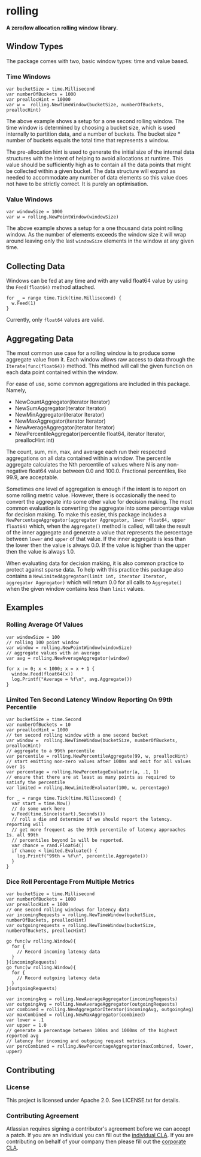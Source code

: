 # rolling #

**A zero/low allocation rolling window library.**

## Window Types ##

The package comes with two, basic window types: time and value based.

### Time Windows ###

```golang
var bucketSize = time.Millisecond
var numberOfBuckets = 1000
var preallocHint = 10000
var w =  rolling.NewTimeWindow(bucketSize, numberOfBuckets, preallocHint)
```

The above example shows a setup for a one second rolling window. The time window
is determined by choosing a bucket size, which is used internally to partition
data, and a number of buckets. The bucket size * number of buckets equals the
total time that represents a window.

The pre-allocation hint is used to generate the initial size of the internal
data structures with the intent of helping to avoid allocations at runtime. This
value should be sufficiently high as to contain all the data points that might
be collected within a given bucket. The data structure will expand as needed to
accommodate any number of data elements so this value does not have to be
strictly correct. It is purely an optimisation.

### Value Windows ##

```golang
var windowSize = 1000
var w = rolling.NewPointWindow(windowSize)
```

The above example shows a setup for a one thousand data point rolling window. As
the number of elements exceeds the window size it will wrap around leaving only
the last `windowSize` elements in the window at any given time.

## Collecting Data ##

Windows can be fed at any time and with any valid float64 value by using the
`Feed(float64)` method attached.

```golang
for _ = range time.Tick(time.Millisecond) {
  w.Feed(1)
}
```

Currently, only `float64` values are valid.

## Aggregating Data ##

The most common use case for a rolling window is to produce some aggregate value
from it. Each window allows raw access to data through the
`Iterate(func(float64))` method. This method will call the given function on
each data point contained within the window.

For ease of use, some common aggregations are included in this package. Namely,

- NewCountAggregator(iterator Iterator)
- NewSumAggregator(iterator Iterator)
- NewMinAggregator(iterator Iterator)
- NewMaxAggregator(iterator Iterator)
- NewAverageAggregator(iterator Iterator)
- NewPercentileAggregator(percentile float64, iterator Iterator, preallocHint int)

The count, sum, min, max, and average each run their respected aggregations on
all data contained within a window. The percentile aggregate calculates the Nth
percentile of values where N is any non-negative float64 value between 0.0 and
100.0. Fractional percentiles, like 99.9, are acceptable.

Sometimes one level of aggregation is enough if the intent is to report on some
rolling metric value. However, there is occasionally the need to convert the
aggregate into some other value for decision making. The most common evaluation
is converting the aggregate into some percentage value for decision making. To
make this easier, this package includes a
`NewPercentageAggregator(aggregator Aggregator, lower float64, upper float64)`
which, when the `Aggregate()` method is called, will take the result of the
inner aggregate and generate a value that represents the percentage between
`lower` and `upper` of that value. If the inner aggregate is less than the lower
then the value is always 0.0. If the value is higher than the upper then the
value is always 1.0.

When evaluating data for decision making, it is also common practice to protect
against sparse data. To help with this practice this package also contains a
`NewLimitedAggregator(limit int, iterator Iterator, aggregator Aggregator)`
which will return 0.0 for all calls to `Aggregate()` when the given window
contains less than `limit` values.

## Examples ##

### Rolling Average Of Values ###

```golang
var windowSize = 100
// rolling 100 point window
var window = rolling.NewPointWindow(windowSize)
// aggregate values with an average
var avg = rolling.NewAverageAggregator(window)

for x := 0; x < 1000; x = x + 1 {
  window.Feed(float64(x))
  log.Printf("Average = %f\n", avg.Aggregate())
}
```

### Limited Ten Second Latency Window Reporting On 99th Percentile ###

```golang
var bucketSize = time.Second
var numberOfBuckets = 10
var preallocHint = 1000
// ten second rolling window with a one second bucket
var window =  rolling.NewTimeWindow(bucketSize, numberOfBuckets, preallocHint)
// aggregate to a 99th percentile
var percentile = rolling.NewPercentileAggregate(99, w, preallocHint)
// start emitting non-zero values after 100ms and emit for all values over 1s
var percentage = rolling.NewPercentageEvaluator(a, .1, 1)
// ensure that there are at least as many points as required to satisfy the percentile
var limited = rolling.NewLimitedEvaluator(100, w, percentage)

for _ = range time.Tick(time.Millisecond) {
  var start = time.Now()
  // do some work here
  w.Feed(time.Since(start).Seconds())
  // roll a die and determine if we should report the latency. reporting will
  // get more frequent as the 99th percentile of latency approaches 1s. all 99th
  // percentiles beyond 1s will be reported.
  var chance = rand.Float64()
  if chance < limited.Evaluate() {
    log.Printf("99th = %f\n", percentile.Aggregate())
  }
}
```

### Dice Roll Percentage From Multiple Metrics ###

```golang
var bucketSize = time.Millisecond
var numberOfBuckets = 1000
var preallocHint = 1000
// one second rolling windows for latency data
var incomingRequests = rolling.NewTimeWindow(bucketSize, numberOfBuckets, preallocHint)
var outgoingrequests = rolling.NewTimeWindow(bucketSize, numberOfBuckets, preallocHint)

go func(w rolling.Window){
  for {
    // Record incoming latency data
  }
}(incomingRequests)
go func(w rolling.Window){
  for {
    // Record outgoing latency data
  }
}(outgoingRequests)

var incomingAvg = rolling.NewAverageAggregator(incomingRequests)
var outgoingAvg = rolling.NewAverageAggregator(outgoingRequests)
var combined = rolling.NewAggregatorIterator(incomingAvg, outgoingAvg)
var maxCombined = rolling.NewMaxAggregator(combined)
var lower = .1
var upper = 1.0
// generate a percentage between 100ms and 1000ms of the highest reported avg
// latency for incoming and outgoing request metrics.
var percCombined = rolling.NewPercentageAggregator(maxCombined, lower, upper)
```

## Contributing ##

### License ###

This project is licensed under Apache 2.0. See LICENSE.txt for details.

### Contributing Agreement ###

Atlassian requires signing a contributor's agreement before we can accept a
patch. If you are an individual you can fill out the
[individual CLA](https://na2.docusign.net/Member/PowerFormSigning.aspx?PowerFormId=3f94fbdc-2fbe-46ac-b14c-5d152700ae5d).
If you are contributing on behalf of your company then please fill out the
[corporate CLA](https://na2.docusign.net/Member/PowerFormSigning.aspx?PowerFormId=e1c17c66-ca4d-4aab-a953-2c231af4a20b).
